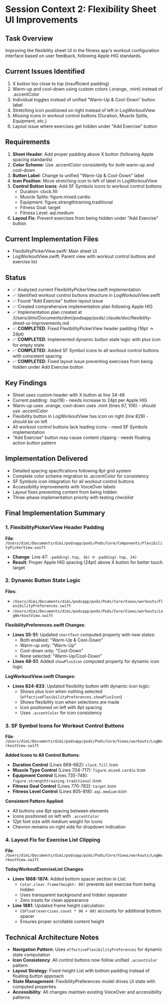 # Session Context 2: Flexibility Sheet UI Improvements

## Task Overview
Improving the flexibility sheet UI in the fitness app's workout configuration interface based on user feedback, following Apple HIG standards.

## Current Issues Identified
1. X button too close to top (insufficient padding)
2. Warm-up and cool-down using custom colors (.orange, .mint) instead of .accentColor
3. Individual toggles instead of unified "Warm-Up & Cool-Down" button label
4. Stretching icon positioned on right instead of left in LogWorkoutView
5. Missing icons in workout control buttons (Duration, Muscle Splits, Equipment, etc.)
6. Layout issue where exercises get hidden under "Add Exercise" button

## Requirements
1. **Sheet Header**: Add proper padding above X button (following Apple spacing standards)
2. **Color Scheme**: Use .accentColor consistently for both warm-up and cool-down
3. **Button Label**: Change to unified "Warm-Up & Cool-Down" label
4. **Icon Position**: Move stretching icon to left of label in LogWorkoutView
5. **Control Button Icons**: Add SF Symbols icons to workout control buttons:
   - Duration: clock.fill
   - Muscle Splits: figure.mixed.cardio
   - Equipment: figure.strengthtraining.traditional
   - Fitness Goal: target
   - Fitness Level: aqi.medium
6. **Layout Fix**: Prevent exercises from being hidden under "Add Exercise" button

## Current Implementation Files
- FlexibilityPickerView.swift: Main sheet UI
- LogWorkoutView.swift: Parent view with workout control buttons and exercise list

## Status
- ✅ Analyzed current FlexibilityPickerView.swift implementation
- ✅ Identified workout control buttons structure in LogWorkoutView.swift
- ✅ Found "Add Exercise" button layout issue
- ✅ Created comprehensive implementation plan following Apple HIG
- ✅ Implementation plan created at /Users/dimi/Documents/dimi/podsapp/pods/.claude/doc/flexibility-sheet-ui-improvements.md
- ✅ **COMPLETED**: Fixed FlexibilityPickerView header padding (16pt → 24pt)
- ✅ **COMPLETED**: Implemented dynamic button state logic with plus icon for empty state
- ✅ **COMPLETED**: Added SF Symbol icons to all workout control buttons with consistent spacing
- ✅ **COMPLETED**: Fixed layout issue preventing exercises from being hidden under Add Exercise button

## Key Findings
- Sheet uses custom header with X button at line 34-48
- Current padding: .top(16) - needs increase to 24pt per Apple HIG
- Warm-up uses .orange, cool-down uses .mint (lines 67, 106) - should use .accentColor
- Flexibility button in LogWorkoutView has icon on right (line 829) - should be on left
- All workout control buttons lack leading icons - need SF Symbols implementation
- "Add Exercise" button may cause content clipping - needs floating action button pattern

## Implementation Delivered
- Detailed spacing specifications following 8pt grid system
- Complete color scheme migration to .accentColor for consistency
- SF Symbols icon integration for all workout control buttons
- Accessibility improvements with VoiceOver labels
- Layout fixes preventing content from being hidden
- Three-phase implementation priority with testing checklist

## Final Implementation Summary

### 1. FlexibilityPickerView Header Padding
**File**: `/Users/dimi/Documents/dimi/podsapp/pods/Pods/Core/Components/FlexibilityPickerView.swift`
- **Change**: Line 47: `.padding(.top, 16)` → `.padding(.top, 24)`
- **Result**: Proper Apple HIG spacing (24pt) above X button for better touch target

### 2. Dynamic Button State Logic
**Files**: 
- `/Users/dimi/Documents/dimi/podsapp/pods/Pods/Core/Views/workouts/FlexibilityPreferences.swift` 
- `/Users/dimi/Documents/dimi/podsapp/pods/Pods/Core/Views/workouts/LogWorkoutView.swift`

**FlexibilityPreferences.swift Changes**:
- **Lines 35-51**: Updated `shortText` computed property with new states:
  - Both enabled: "Warm-Up & Cool-Down" 
  - Warm-up only: "Warm-Up"
  - Cool-down only: "Cool-Down" 
  - None selected: "Warm-Up/Cool-Down"
- **Lines 48-51**: Added `showPlusIcon` computed property for dynamic icon logic

**LogWorkoutView.swift Changes**:
- **Lines 824-833**: Updated flexibility button with dynamic icon logic:
  - Shows plus icon when nothing selected (`effectiveFlexibilityPreferences.showPlusIcon`)
  - Shows flexibility icon when selections are made
  - Icon positioned on left with 8pt spacing
  - Uses `.accentColor` for icon consistency

### 3. SF Symbol Icons for Workout Control Buttons  
**File**: `/Users/dimi/Documents/dimi/podsapp/pods/Pods/Core/Views/workouts/LogWorkoutView.swift`

**Added Icons to All Control Buttons**:
- **Duration Control** (Lines 669-682): `clock.fill` icon
- **Muscle Type Control** (Lines 704-717): `figure.mixed.cardio` icon  
- **Equipment Control** (Lines 735-748): `figure.strengthtraining.traditional` icon
- **Fitness Goal Control** (Lines 770-783): `target` icon
- **Fitness Level Control** (Lines 805-818): `aqi.medium` icon

**Consistent Pattern Applied**:
- All buttons use 8pt spacing between elements
- Icons positioned on left with `.accentColor` 
- 12pt font size with medium weight for icons
- Chevron remains on right side for dropdown indication

### 4. Layout Fix for Exercise List Clipping
**File**: `/Users/dimi/Documents/dimi/podsapp/pods/Pods/Core/Views/workouts/LogWorkoutView.swift`

**TodayWorkoutExerciseList Changes**:
- **Lines 1868-1874**: Added bottom spacer section in List:
  - `Color.clear.frame(height: 80)` prevents last exercise from being hidden
  - Uses transparent background and hidden separator  
  - Zero insets for clean appearance
- **Line 1881**: Updated frame height calculation: 
  - `CGFloat(exercises.count * 96 + 80)` accounts for additional bottom spacer
  - Ensures proper scrollable content height

## Technical Architecture Notes
- **Navigation Pattern**: Uses `effectiveFlexibilityPreferences` for dynamic state computation
- **Icon Consistency**: All control buttons now follow unified `.accentColor` pattern
- **Layout Strategy**: Fixed-height List with bottom padding instead of floating button approach
- **State Management**: FlexibilityPreferences model drives UI state with computed properties
- **Accessibility**: All changes maintain existing VoiceOver and accessibility patterns